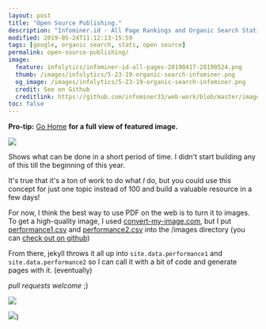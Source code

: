 ```yaml
---
layout: post
title: "Open Source Publishing."
description: "Infominer.id - All Page Rankings and Organic Search Staticstics"
modified: 2019-05-24T11:12:13-15:59
tags: [google, organic search, stats, open source]
permalink: open-source-publishing/
image:
  feature: infolytics/infominer-id-all-pages-20190417-20190524.png
  thumb: /images/infolytics/5-23-19-organic-search-infominer.png
  og_image: /images/infolytics/5-23-19-organic-search-infominer.png
  credit: See on Github
  creditlink: https://github.com/infominer33/web-work/blob/master/images/infolytics/Analytics-All-Web-Site-Data-Pages-20190417-20190524.pdf
toc: false
---
```


**Pro-tip:** [Go Home](https://infominer.id/web-work) **for a full view of featured image.**

<div class="pull-left"><img src="https://infominer.id/web-work/images/infolytics/record-monthly.png"/></div>

Shows what can be done in a short period of time.  I didn't start building any of this till the beginning of this year. 

It's true that it's a ton of work to do what *I* do, but you could use this concept for just one topic instead of 100 and build a valuable resource in a few days!

For now, I think the best way to use PDF on the web is to turn it to images. To get a high-quality image, I used [convert-my-image.com](http://convert-my-image.com/), but I put [performance1.csv](https://infominer.id/web-work/images/infolytics/performance1.csv) and [performance2.csv](https://infominer.id/web-work/images/infolytics/performance1.csv) into the /images directory (you can [check out on github](https://github.com/infominer33/web-work/tree/master/images/infolytics))

From there, jekyll throws it all up into `site.data.performance1` and `site.data.performance2` so I can call it with a bit of code and generate pages with it.  (eventually)

*pull requests welcome* ;)
  
![](https://infominer.id/web-work/images/infolytics/5-23-19-organic-search-infominer.png)


[![](https://infominer.id/web-work/images/infolytics/5-24-19-organic-search-infominer.png)](https://infominer.id/web-work/images/infolytics/infominer-id-Performance-2019-05-24.csv))